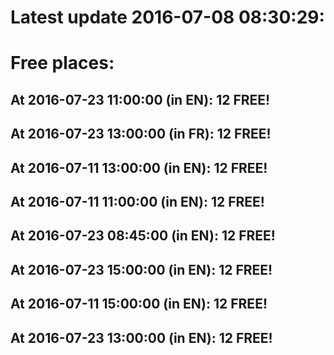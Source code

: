 # Latest update 2016-07-08 08:30:29:
# Free places:
## At 2016-07-23 11:00:00 (in EN): 12 FREE!
## At 2016-07-23 13:00:00 (in FR): 12 FREE!
## At 2016-07-11 13:00:00 (in EN): 12 FREE!
## At 2016-07-11 11:00:00 (in EN): 12 FREE!
## At 2016-07-23 08:45:00 (in EN): 12 FREE!
## At 2016-07-23 15:00:00 (in EN): 12 FREE!
## At 2016-07-11 15:00:00 (in EN): 12 FREE!
## At 2016-07-23 13:00:00 (in EN): 12 FREE!
